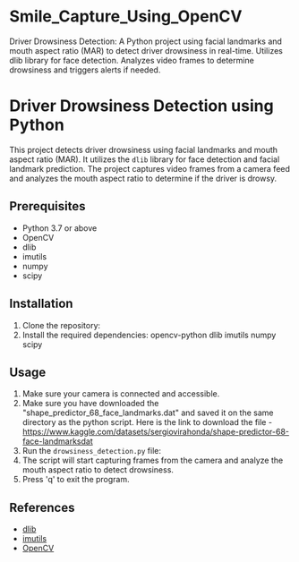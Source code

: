 # Smile_Capture_Using_OpenCV
Driver Drowsiness Detection: A Python project using facial landmarks and mouth aspect ratio (MAR) to detect driver drowsiness in real-time. Utilizes dlib library for face detection. Analyzes video frames to determine drowsiness and triggers alerts if needed.
# Driver Drowsiness Detection using Python

This project detects driver drowsiness using facial landmarks and mouth aspect ratio (MAR). It utilizes the `dlib` library for face detection and facial landmark prediction. The project captures video frames from a camera feed and analyzes the mouth aspect ratio to determine if the driver is drowsy.

## Prerequisites

- Python 3.7 or above
- OpenCV
- dlib
- imutils
- numpy
- scipy

## Installation

1. Clone the repository:
2. Install the required dependencies:
opencv-python
dlib
imutils
numpy
scipy


## Usage

1. Make sure your camera is connected and accessible.
2. Make sure you have downloaded the "shape_predictor_68_face_landmarks.dat" and saved it on the same directory as the python script. Here is the link to download the file - https://www.kaggle.com/datasets/sergiovirahonda/shape-predictor-68-face-landmarksdat
3. Run the `drowsiness_detection.py` file:
4. The script will start capturing frames from the camera and analyze the mouth aspect ratio to detect drowsiness.
5. Press 'q' to exit the program.

## References

- [dlib](https://github.com/davisking/dlib)
- [imutils](https://github.com/jrosebr1/imutils)
- [OpenCV](https://opencv.org/)

